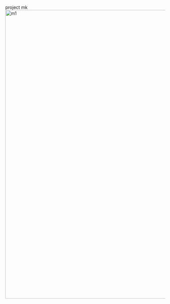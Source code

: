 project mk
<img width="1917" height="910" alt="m1" src="https://github.com/user-attachments/assets/b5204b2b-6a38-4d81-a60e-5881bf6f65b2" />
